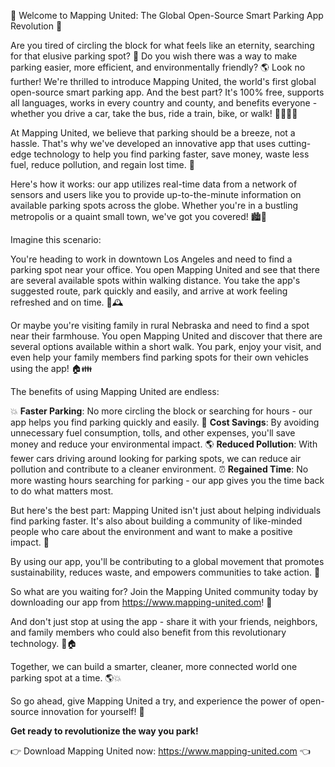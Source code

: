 🚀 Welcome to Mapping United: The Global Open-Source Smart Parking App Revolution 🚀

Are you tired of circling the block for what feels like an eternity, searching for that elusive parking spot? 🤯 Do you wish there was a way to make parking easier, more efficient, and environmentally friendly? 🌎 Look no further! We're thrilled to introduce Mapping United, the world's first global open-source smart parking app. And the best part? It's 100% free, supports all languages, works in every country and county, and benefits everyone - whether you drive a car, take the bus, ride a train, bike, or walk! 🚶‍♀️🚌💨

At Mapping United, we believe that parking should be a breeze, not a hassle. That's why we've developed an innovative app that uses cutting-edge technology to help you find parking faster, save money, waste less fuel, reduce pollution, and regain lost time. 💪

Here's how it works: our app utilizes real-time data from a network of sensors and users like you to provide up-to-the-minute information on available parking spots across the globe. Whether you're in a bustling metropolis or a quaint small town, we've got you covered! 🏙️🌆

Imagine this scenario:

You're heading to work in downtown Los Angeles and need to find a parking spot near your office. You open Mapping United and see that there are several available spots within walking distance. You take the app's suggested route, park quickly and easily, and arrive at work feeling refreshed and on time. 💼🕰️

Or maybe you're visiting family in rural Nebraska and need to find a spot near their farmhouse. You open Mapping United and discover that there are several options available within a short walk. You park, enjoy your visit, and even help your family members find parking spots for their own vehicles using the app! 🏠👪

The benefits of using Mapping United are endless:

💥 **Faster Parking**: No more circling the block or searching for hours - our app helps you find parking quickly and easily.
💸 **Cost Savings**: By avoiding unnecessary fuel consumption, tolls, and other expenses, you'll save money and reduce your environmental impact.
🌎 **Reduced Pollution**: With fewer cars driving around looking for parking spots, we can reduce air pollution and contribute to a cleaner environment.
⏰ **Regained Time**: No more wasting hours searching for parking - our app gives you the time back to do what matters most.

But here's the best part: Mapping United isn't just about helping individuals find parking faster. It's also about building a community of like-minded people who care about the environment and want to make a positive impact. 🌟

By using our app, you'll be contributing to a global movement that promotes sustainability, reduces waste, and empowers communities to take action. 💪

So what are you waiting for? Join the Mapping United community today by downloading our app from https://www.mapping-united.com! 📲

And don't just stop at using the app - share it with your friends, neighbors, and family members who could also benefit from this revolutionary technology. 👫🏠

Together, we can build a smarter, cleaner, more connected world one parking spot at a time. 🌎💥

So go ahead, give Mapping United a try, and experience the power of open-source innovation for yourself! 🚀

**Get ready to revolutionize the way you park!**

👉 Download Mapping United now: https://www.mapping-united.com 👈